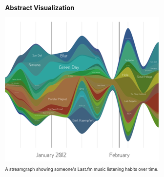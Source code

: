 ##  Abstract Visualization

![](resources/images/vis/2000px-LastGraph_example.svg.png) <!-- .element width="45%" -->

<p>
  <span>A streamgraph showing someone's Last.fm music listening habits over time.</span><!-- .element: class="caption" -->
</p><!-- .element: class="caption-wrapper" -->
